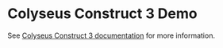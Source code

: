 # Colyseus Construct 3 Demo

See [Colyseus Construct 3 documentation](https://docs.colyseus.io/getting-started/construct3-sdk/) for more information.
